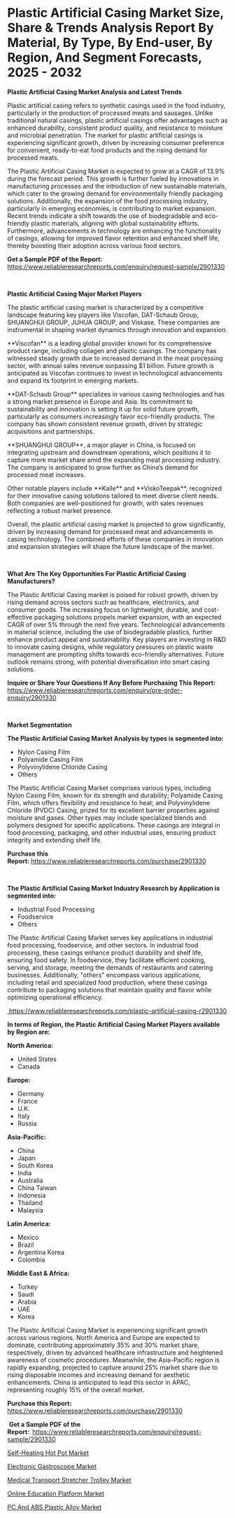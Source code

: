 <p><h1>Plastic Artificial Casing Market Size, Share & Trends Analysis Report By Material, By Type, By End-user, By Region, And Segment Forecasts, 2025 - 2032</h1></p><p><strong>Plastic Artificial Casing Market Analysis and Latest Trends</strong></p>
<p><p>Plastic artificial casing refers to synthetic casings used in the food industry, particularly in the production of processed meats and sausages. Unlike traditional natural casings, plastic artificial casings offer advantages such as enhanced durability, consistent product quality, and resistance to moisture and microbial penetration. The market for plastic artificial casings is experiencing significant growth, driven by increasing consumer preference for convenient, ready-to-eat food products and the rising demand for processed meats.</p><p>The Plastic Artificial Casing Market is expected to grow at a CAGR of 13.9% during the forecast period. This growth is further fueled by innovations in manufacturing processes and the introduction of new sustainable materials, which cater to the growing demand for environmentally friendly packaging solutions. Additionally, the expansion of the food processing industry, particularly in emerging economies, is contributing to market expansion. Recent trends indicate a shift towards the use of biodegradable and eco-friendly plastic materials, aligning with global sustainability efforts. Furthermore, advancements in technology are enhancing the functionality of casings, allowing for improved flavor retention and enhanced shelf life, thereby boosting their adoption across various food sectors.</p></p>
<p><strong>Get a Sample PDF of the Report:&nbsp;</strong> <a href="https://www.reliableresearchreports.com/enquiry/request-sample/2901330?utm_campaign=102&utm_medium=2&utm_source=Github&utm_content=ia&utm_term=16032025&utm_id=plastic-artificial-casing">https://www.reliableresearchreports.com/enquiry/request-sample/2901330</a></p>
<p>&nbsp;</p>
<p><strong>Plastic Artificial Casing Major Market Players</strong></p>
<p><p>The plastic artificial casing market is characterized by a competitive landscape featuring key players like Viscofan, DAT-Schaub Group, SHUANGHUI GROUP, JUHUA GROUP, and Viskase. These companies are instrumental in shaping market dynamics through innovation and expansion.</p><p>**Viscofan** is a leading global provider known for its comprehensive product range, including collagen and plastic casings. The company has witnessed steady growth due to increased demand in the meat processing sector, with annual sales revenue surpassing $1 billion. Future growth is anticipated as Viscofan continues to invest in technological advancements and expand its footprint in emerging markets.</p><p>**DAT-Schaub Group** specializes in various casing technologies and has a strong market presence in Europe and Asia. Its commitment to sustainability and innovation is setting it up for solid future growth, particularly as consumers increasingly favor eco-friendly products. The company has shown consistent revenue growth, driven by strategic acquisitions and partnerships.</p><p>**SHUANGHUI GROUP**, a major player in China, is focused on integrating upstream and downstream operations, which positions it to capture more market share amid the expanding meat processing industry. The company is anticipated to grow further as China’s demand for processed meat increases.</p><p>Other notable players include **Kalle** and **ViskoTeepak**, recognized for their innovative casing solutions tailored to meet diverse client needs. Both companies are well-positioned for growth, with sales revenues reflecting a robust market presence.</p><p>Overall, the plastic artificial casing market is projected to grow significantly, driven by increasing demand for processed meat and advancements in casing technology. The combined efforts of these companies in innovation and expansion strategies will shape the future landscape of the market.</p></p>
<p>&nbsp;</p>
<p><strong>What Are The Key Opportunities For Plastic Artificial Casing Manufacturers?</strong></p>
<p><p>The Plastic Artificial Casing market is poised for robust growth, driven by rising demand across sectors such as healthcare, electronics, and consumer goods. The increasing focus on lightweight, durable, and cost-effective packaging solutions propels market expansion, with an expected CAGR of over 5% through the next five years. Technological advancements in material science, including the use of biodegradable plastics, further enhance product appeal and sustainability. Key players are investing in R&D to innovate casing designs, while regulatory pressures on plastic waste management are prompting shifts towards eco-friendly alternatives. Future outlook remains strong, with potential diversification into smart casing solutions.</p></p>
<p><strong>Inquire or Share Your Questions If Any Before Purchasing This Report:</strong> <a href="https://www.reliableresearchreports.com/enquiry/pre-order-enquiry/2901330?utm_campaign=102&utm_medium=2&utm_source=Github&utm_content=ia&utm_term=16032025&utm_id=plastic-artificial-casing">https://www.reliableresearchreports.com/enquiry/pre-order-enquiry/2901330</a></p>
<p>&nbsp;</p>
<p><strong>Market Segmentation</strong></p>
<p><strong>The Plastic Artificial Casing Market Analysis by types is segmented into:</strong></p>
<p><ul><li>Nylon Casing Film</li><li>Polyamide Casing Film</li><li>Polyvinylidene Chloride Casing</li><li>Others</li></ul></p>
<p><p>The Plastic Artificial Casing Market comprises various types, including Nylon Casing Film, known for its strength and durability; Polyamide Casing Film, which offers flexibility and resistance to heat; and Polyvinylidene Chloride (PVDC) Casing, prized for its excellent barrier properties against moisture and gases. Other types may include specialized blends and polymers designed for specific applications. These casings are integral in food processing, packaging, and other industrial uses, ensuring product integrity and extending shelf life.</p></p>
<p><strong>Purchase this Report:&nbsp;</strong><a href="https://www.reliableresearchreports.com/purchase/2901330?utm_campaign=102&utm_medium=2&utm_source=Github&utm_content=ia&utm_term=16032025&utm_id=plastic-artificial-casing">https://www.reliableresearchreports.com/purchase/2901330</a></p>
<p>&nbsp;</p>
<p><strong>The Plastic Artificial Casing Market Industry Research by Application is segmented into:</strong></p>
<p><ul><li>Industrial Food Processing</li><li>Foodservice</li><li>Others</li></ul></p>
<p><p>The Plastic Artificial Casing Market serves key applications in industrial food processing, foodservice, and other sectors. In industrial food processing, these casings enhance product durability and shelf life, ensuring food safety. In foodservice, they facilitate efficient cooking, serving, and storage, meeting the demands of restaurants and catering businesses. Additionally, "others" encompass various applications, including retail and specialized food production, where these casings contribute to packaging solutions that maintain quality and flavor while optimizing operational efficiency.</p></p>
<p><a href="https://www.reliableresearchreports.com/plastic-artificial-casing-r2901330?utm_campaign=102&utm_medium=2&utm_source=Github&utm_content=ia&utm_term=16032025&utm_id=plastic-artificial-casing">&nbsp;https://www.reliableresearchreports.com/plastic-artificial-casing-r2901330</a></p>
<p><strong>In terms of Region, the Plastic Artificial Casing Market Players available by Region are:</strong></p>
<p>
    <p> <strong> North America: </strong>
        <ul>
            <li>United States</li>
            <li>Canada</li>
        </ul>
        </p> 
    <p> <strong> Europe: </strong>
        <ul>
            <li>Germany</li>
            <li>France</li>
            <li>U.K.</li>
            <li>Italy</li>
            <li>Russia</li>
        </ul>
        </p> 
    <p> <strong> Asia-Pacific: </strong>
        <ul>
            <li>China</li>
            <li>Japan</li>
            <li>South Korea</li>
            <li>India</li>
            <li>Australia</li>
            <li>China Taiwan</li>
            <li>Indonesia</li>
            <li>Thailand</li>
            <li>Malaysia</li>
        </ul>
        </p> 
    <p> <strong> Latin America: </strong>
        <ul>
            <li>Mexico</li>
            <li>Brazil</li>
            <li>Argentina Korea</li>
            <li>Colombia</li>
        </ul>
        </p> 
    <p> <strong> Middle East & Africa: </strong>
        <ul>
            <li>Turkey</li>
            <li>Saudi</li>
            <li>Arabia</li>
            <li>UAE</li>
            <li>Korea</li>
        </ul>
    </p>
    </p>
<p><p>The Plastic Artificial Casing Market is experiencing significant growth across various regions. North America and Europe are expected to dominate, contributing approximately 35% and 30% market share, respectively, driven by advanced healthcare infrastructure and heightened awareness of cosmetic procedures. Meanwhile, the Asia-Pacific region is rapidly expanding, projected to capture around 25% market share due to rising disposable incomes and increasing demand for aesthetic enhancements. China is anticipated to lead this sector in APAC, representing roughly 15% of the overall market.</p></p>
<p><strong>Purchase this Report: </strong><a href="https://www.reliableresearchreports.com/purchase/2901330?utm_campaign=102&utm_medium=2&utm_source=Github&utm_content=ia&utm_term=16032025&utm_id=plastic-artificial-casing">https://www.reliableresearchreports.com/purchase/2901330</a></p>
<p>&nbsp;<strong>Get a Sample PDF of the Report:&nbsp;&nbsp;</strong><a href="https://www.reliableresearchreports.com/enquiry/request-sample/2901330?utm_campaign=102&utm_medium=2&utm_source=Github&utm_content=ia&utm_term=16032025&utm_id=plastic-artificial-casing">https://www.reliableresearchreports.com/enquiry/request-sample/2901330</a></p>
<p><strong></strong></p>
<p><p><a href="https://github.com/casimbrhelck/Market-Research-Report-List-1/blob/main/self-heating-hot-pot-market.md?utm_campaign=102&utm_medium=2&utm_source=Github&utm_content=ia&utm_term=16032025&utm_id=plastic-artificial-casing">Self-Heating Hot Pot Market</a></p><p><a href="https://github.com/dayaanapis5/Market-Research-Report-List-1/blob/main/electronic-gastroscope-market.md?utm_campaign=102&utm_medium=2&utm_source=Github&utm_content=ia&utm_term=16032025&utm_id=plastic-artificial-casing">Electronic Gastroscope Market</a></p><p><a href="https://github.com/daleogrando/Market-Research-Report-List-1/blob/main/medical-transport-stretcher-trolley-market.md?utm_campaign=102&utm_medium=2&utm_source=Github&utm_content=ia&utm_term=16032025&utm_id=plastic-artificial-casing">Medical Transport Stretcher Trolley Market</a></p><p><a href="https://github.com/ubavicachida/Market-Research-Report-List-1/blob/main/online-education-platform-market.md?utm_campaign=102&utm_medium=2&utm_source=Github&utm_content=ia&utm_term=16032025&utm_id=plastic-artificial-casing">Online Education Platform Market</a></p><p><a href="https://github.com/vaduzunny/Market-Research-Report-List-1/blob/main/pc-and-abs-plastic-alloy-market.md?utm_campaign=102&utm_medium=2&utm_source=Github&utm_content=ia&utm_term=16032025&utm_id=plastic-artificial-casing">PC And ABS Plastic Alloy Market</a></p></p>